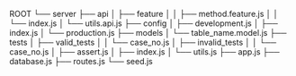 ROOT
└── server
    ├── api
    │   ├── feature
    │   │   ├── method.feature.js
    │   │   └── index.js
    │   └── utils.api.js
    ├── config
    │   ├── development.js
    │   ├── index.js
    │   └── production.js
    ├── models
    │   └── table_name.model.js
    ├── tests
    │   ├── valid_tests
    │   │   └── case_no.js
    │   ├── invalid_tests
    │   │   └── case_no.js
    │   ├── assert.js
    │   ├── index.js
    │   └── utils.js
    ├── app.js
    ├── database.js
    ├── routes.js
    └── seed.js
